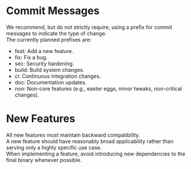 # Commit Messages
We recommend, but do not strictly require, using a prefix for commit messages to indicate the type of change.     
The currently planned prefixes are:    
- feat: Add a new feature.    
- fix: Fix a bug.   
- sec: Security hardening.   
- build: Build system changes.   
- ci: Continuous integration changes.   
- doc: Documentation updates.   
- non: Non-core features (e.g., easter eggs, minor tweaks, non-critical changes).

# New Features
All new features must maintain backward compatibility.    
A new feature should have reasonably broad applicability rather than serving only a highly specific use case.    
When implementing a feature, avoid introducing new dependencies to the final binary whenever possible.     
